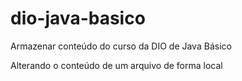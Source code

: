 # dio-java-basico
Armazenar conteúdo do curso da DIO de Java Básico

Alterando o conteúdo de um arquivo de forma local